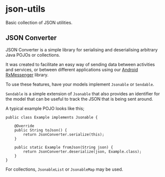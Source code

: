 # json-utils

Basic collection of JSON utilities.

## JSON Converter

JSON Converter is a simple library for serialising and deserialising arbitrary Java POJOs or collections.

It was created to facilitate an easy way of sending data between activities and services, or between different applications
using our [Android RxMessenger](https://github.com/Aevi-UK/android-rxmessenger) library.

To use these features, have your models implement `Jsonable` or `Sendable`.

`Sendable` is a simple extension of `Jsonable` that also provides an identifier for the model that can be useful to track the JSON that is
 being sent around.

 A typical example POJO looks like this;

 ```
 public class Example implements Jsonable {

     @Override
     public String toJson() {
         return JsonConverter.serialize(this);
     }

     public static Example fromJson(String json) {
         return JsonConverter.deserialize(json, Example.class);
     }
 }
 ```

For collections, `JsonableList` or `JsonableMap` may be used.